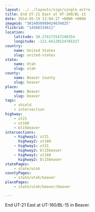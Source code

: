 ```yaml
---
layout: ../../layouts/sign/single.astro
title: End UT-21 East at UT-160/BL-15
date: 2014-05-19 12:04:17 +0000 +0000
imageid: "3814050989424634825"
flickrid: "14366334611"
location:
    latitude: 38.274172547240354
    longitude: -112.64128524765317
country:
    name: United States
    slug: united-states
state:
    name: Utah
    slug: utah
county:
    name: Beaver County
    slug: beaver
place:
    name: Beaver
    slug: beaver
tags:
    - shield
    - intersection
highway:
    - ut21
    - ut160
    - bl15beaver
intersections:
    - highway1: ut21
      highway2: ut160
    - highway1: ut21
      highway2: bl15beaver
    - highway1: ut160
      highway2: bl15beaver
statePages:
    - state/utah
countyPages:
    - state/utah/beaver
placePages:
    - state/utah/beaver/beaver

---
```

End UT-21 East at UT-160/BL-15 in Beaver.